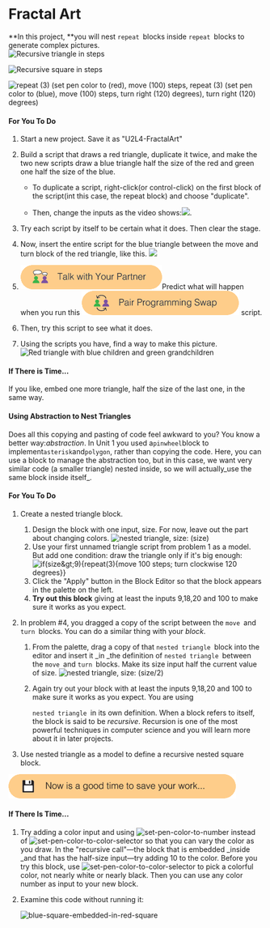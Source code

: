 # Fractal Art

**In this project, **you will nest `repeat `blocks inside `repeat `blocks to generate complex pictures.  
![](http://bjc.edc.org/bjc-r/img/2-complexity/U2ImageVideoAddendum_img/RecursiveTriangleSteps.gif "Recursive triangle in steps")

![](http://bjc.edc.org/bjc-r/img/2-complexity/U2ImageVideoAddendum_img/RecursiveSquareSteps.gif "Recursive square in steps")

![](http://bjc.edc.org/bjc-r/img/1-introduction/two-color-sierpinski-code.png "repeat \(3\) \(set pen color to \(red\), move \(100\) steps, repeat \(3\) \(set pen color to \(blue\), move \(100\) steps, turn right \(120\) degrees\), turn right \(120\) degrees\)")

#### For You To Do

1. Start a new project. Save it as "U2L4-FractalArt"
2. Build a script that draws a red triangle, duplicate it twice, and make the two new scripts draw a blue triangle half the size of the red and green one half the size of the blue.

   * To duplicate a script, right-click\(or control-click\) on the first block of the script\(int this case, the repeat block\) and choose "duplicate".

   * Then, change the inputs as the video shows:![](http://bjc.edc.org/bjc-r/img/1-introduction/duplicating-a-script.gif).

  

3. Try each script by itself to be certain what it does. Then clear the stage.

4. Now, insert the entire script for the blue triangle between the move and turn block of the red triangle, like this. ![](http://bjc.edc.org/bjc-r/img/1-introduction/embedding-one-script-in-another.gif)

5. ![](/assets/talk_with_partner.png)Predict what will happen when you run this ![](/assets/pair_programming.png) script.

6. Then, try this script to see what it does.

7. Using the scripts you have, find a way to make this picture. ![](http://bjc.edc.org/bjc-r/img/2-complexity/U2ImageVideoAddendum_img/three-color-sierpinski.png "Red triangle with blue children and green grandchildren")

#### If There is Time...

If you like, embed one more triangle, half the size of the last one, in the same way.



#### Using Abstraction to Nest Triangles

Does all this copying and pasting of code feel awkward to you? You know a better way:_abstraction_. In Unit 1 you used a`pinwheel`block to implement`asterisk`and`polygon`, rather than copying the code. Here, you can use a block to manage the abstraction too, but in this case, we want very similar code \(a smaller triangle\) nested inside, so we will actually_use the same block inside itself_.



#### For You To Do

1. Create a nested triangle block.
   1. Design the block with one input, size. For now, leave out the part about changing colors. ![](http://bjc.edc.org/bjc-r/img/2-complexity/nested-tri-no-color-proto.png "nested triangle, size: \(size\)")
   2. Use your first unnamed triangle script from problem 1 as a model. But add one condition: draw the triangle only if it's big enough: ![](http://bjc.edc.org/bjc-r/img/2-complexity/triangle.png "if\(size&amp;gt;9\){repeat\(3\){move 100 steps; turn clockwise 120 degrees}}")
   3. Click the "Apply" button in the Block Editor so that the block appears in the palette on the left.
   4. **Try out this block** giving at least the inputs 9,18,20 and 100 to make sure it works as you expect.
2. In problem \#4, you dragged a copy of the script between the `move `and `turn `blocks. You can do a similar thing with your _block_.

   1. From the palette, drag a copy of that `nested triangle `block into the editor and insert it _in _the definition of `nested triangle `between the `move `and `turn `blocks. Make its size input half the current value of size. ![](http://bjc.edc.org/bjc-r/img/2-complexity/nested-tri-recur-no-color.png "nested triangle, size: \(size/2\)")

   2. Again try out your block with at least the inputs 9,18,20 and 100 to make sure it works as you expect. You are using

      `nested triangle `in its own definition. When a block refers to itself, the block is said to be _recursive_. Recursion is one of the most powerful techniques in computer science and you will learn more about it in later projects.

3. Use nested triangle as a model to define a recursive nested square block.

![](/assets/save.png)

#### If There Is Time...

1. Try adding a color input and using ![](http://bjc.edc.org/bjc-r/img/2-complexity/set-pen-color-to-number.png "set-pen-color-to-number") instead of ![](http://bjc.edc.org/bjc-r/img/2-complexity/set-pen-color-to-color-selector.png "set-pen-color-to-color-selector") so that you can vary the color as you draw. In the "recursive call"—the block that is embedded _inside _and that has the half-size input—try adding 10 to the color. Before you try this block, use ![](http://bjc.edc.org/bjc-r/img/2-complexity/set-pen-color-to-color-selector.png "set-pen-color-to-color-selector") to pick a colorful color, not nearly white or nearly black. Then you can use any color number as input to your new block.

2. Examine this code without running it:  


   ![](http://bjc.edc.org/bjc-r/img/2-complexity/blue-square-embedded-in-red-square.png "blue-square-embedded-in-red-square")

  






